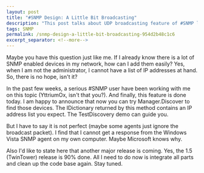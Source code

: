 ```yaml
---
layout: post
title: "#SNMP Design: A Little Bit Broadcasting"
description: "This post talks about UDP broadcasting feature of #SNMP library."
tags: SNMP
permalink: /snmp-design-a-little-bit-broadcasting-954d2b48c1c6
excerpt_separator: <!--more-->
---
```

Maybe you have this question just like me. If I already know there is a lot of SNMP enabled devices in my network, how can I add them easily? Yes, when I am not the administrator, I cannot have a list of IP addresses at hand. So, there is no hope, isn't it?
<!--more-->

In the past few weeks, a serious #SNMP user have been working with me on this topic (YttriumOx, isn't that you?). And finally, this feature is done today. I am happy to announce that now you can try Manager.Discover to find those devices. The IDictionary returned by this method contains an IP address list you expect. The TestDiscovery demo can guide you.

But I have to say it is not perfect (maybe some agents just ignore the broadcast packet). I find that I cannot get a response from the Windows Vista SNMP agent on my own computer. Maybe Microsoft knows why.

Also I'd like to state here that another major release is coming. Yes, the 1.5 (TwinTower) release is 90% done. All I need to do now is integrate all parts and clean up the code base again. Stay tuned.
